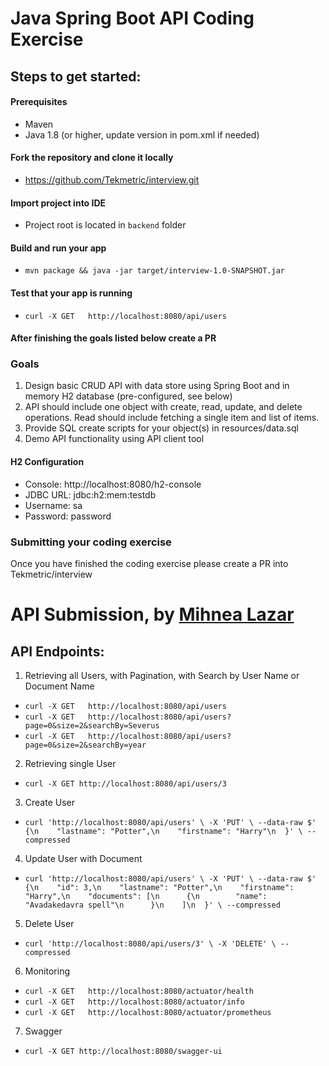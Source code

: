 # Java Spring Boot API Coding Exercise

## Steps to get started:

#### Prerequisites
- Maven
- Java 1.8 (or higher, update version in pom.xml if needed)

#### Fork the repository and clone it locally
- https://github.com/Tekmetric/interview.git

#### Import project into IDE
- Project root is located in `backend` folder

#### Build and run your app
- `mvn package && java -jar target/interview-1.0-SNAPSHOT.jar`

#### Test that your app is running
- `curl -X GET   http://localhost:8080/api/users`

#### After finishing the goals listed below create a PR

### Goals
1. Design basic CRUD API with data store using Spring Boot and in memory H2 database (pre-configured, see below)
2. API should include one object with create, read, update, and delete operations. Read should include fetching a single item and list of items.
3. Provide SQL create scripts for your object(s) in resources/data.sql
4. Demo API functionality using API client tool

#### H2 Configuration
- Console: http://localhost:8080/h2-console 
- JDBC URL: jdbc:h2:mem:testdb
- Username: sa
- Password: password

### Submitting your coding exercise
Once you have finished the coding exercise please create a PR into Tekmetric/interview


# API Submission, by [Mihnea Lazar](https://github.com/lzrmihnea/) 

## API Endpoints: 
1. Retrieving all Users, with Pagination, with Search by User Name or Document Name
- `curl -X GET   http://localhost:8080/api/users`
- `curl -X GET   http://localhost:8080/api/users?page=0&size=2&searchBy=Severus`
- `curl -X GET   http://localhost:8080/api/users?page=0&size=2&searchBy=year`

2. Retrieving single User
- `curl -X GET http://localhost:8080/api/users/3`

3. Create User
- `curl 'http://localhost:8080/api/users' \
-X 'PUT' \
--data-raw $' {\n    "lastname": "Potter",\n    "firstname": "Harry"\n  }' \
--compressed`

4. Update User with Document
- `curl 'http://localhost:8080/api/users' \
-X 'PUT' \
--data-raw $' {\n    "id": 3,\n    "lastname": "Potter",\n    "firstname": "Harry",\n    "documents": [\n      {\n        "name": "Avadakedavra spell"\n      }\n    ]\n  }' \
--compressed`

5. Delete User 
- `curl 'http://localhost:8080/api/users/3' \
-X 'DELETE' \
--compressed`

6. Monitoring 
- `curl -X GET   http://localhost:8080/actuator/health`
- `curl -X GET   http://localhost:8080/actuator/info`
- `curl -X GET   http://localhost:8080/actuator/prometheus`

7. Swagger
- `curl -X GET http://localhost:8080/swagger-ui`

